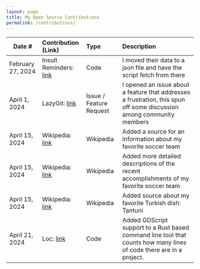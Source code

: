 ```yaml
---
layout: page
title: My Open Source Contributions
permalink: /contributions/
---
```


<!--
Type of the contribution should be "Wikipedia edit", "OpenStreet Map feature", "Documentation", "Course website", "Blog",
"Browser Add-on", etc.

The description should include a brief summary of what you did.

The link should bring us to a public page that shows your contribution. 

Replace the first row with your own contribution. 

-->





| Date #       | Contribution (Link)  | Type  | Description |
|---|:---|:---|:---|
| February 27, 2024 |Insult Reminders: [link](https://github.com/ossd-s24/insult-reminders/issues/16) | Code |  I moved their data to a json file and have the script fetch from there  |
| April 1, 2024 | LazyGit: [link](https://github.com/jesseduffield/lazygit/issues/3468) | Issue / Feature Request | I opened an issue about a feature that addresses a frustration, this spun off some discussion among community members |
| April 15, 2024 | Wikipedia: [link](https://en.wikipedia.org/wiki/Special:Contributions/Demirozudegnek) | Wikipedia | Added a source for an information about my favorite soccer team |
| April 15, 2024 | Wikipedia: [link](https://en.wikipedia.org/wiki/Special:Contributions/Demirozudegnek) | Wikipedia | Added more detailed descriptions of the recent accomplishments of my favorite soccer team |
| April 15, 2024 | Wikipedia: [link](https://en.wikipedia.org/wiki/Special:Contributions/Demirozudegnek) | Wikipedia | Added source about my favorite Turkish dish: Tantuni |
| April 21, 2024 | Loc: [link](https://github.com/cgag/loc/pull/154) | Code | Added GDScript support to a Rust based command line tool that counts how many lines of code there are in a project. |



